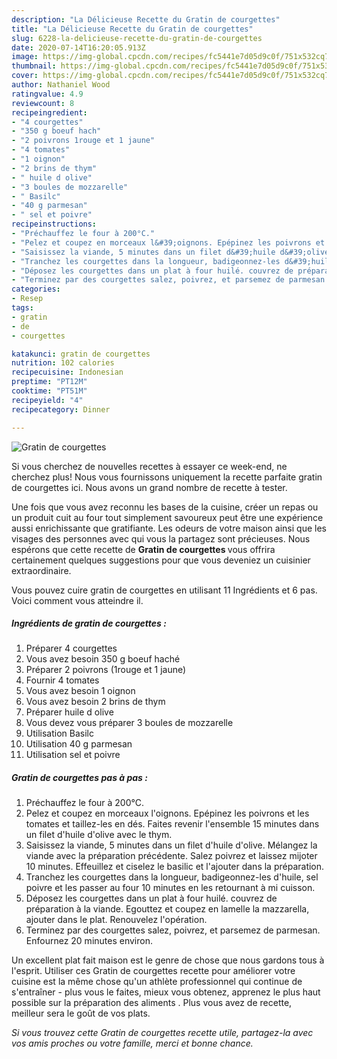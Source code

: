 ```yaml
---
description: "La Délicieuse Recette du Gratin de courgettes"
title: "La Délicieuse Recette du Gratin de courgettes"
slug: 6228-la-delicieuse-recette-du-gratin-de-courgettes
date: 2020-07-14T16:20:05.913Z
image: https://img-global.cpcdn.com/recipes/fc5441e7d05d9c0f/751x532cq70/gratin-de-courgettes-photo-principale-de-la-recette.jpg
thumbnail: https://img-global.cpcdn.com/recipes/fc5441e7d05d9c0f/751x532cq70/gratin-de-courgettes-photo-principale-de-la-recette.jpg
cover: https://img-global.cpcdn.com/recipes/fc5441e7d05d9c0f/751x532cq70/gratin-de-courgettes-photo-principale-de-la-recette.jpg
author: Nathaniel Wood
ratingvalue: 4.9
reviewcount: 8
recipeingredient:
- "4 courgettes"
- "350 g boeuf hach"
- "2 poivrons 1rouge et 1 jaune"
- "4 tomates"
- "1 oignon"
- "2 brins de thym"
- " huile d olive"
- "3 boules de mozzarelle"
- " Basilc"
- "40 g parmesan"
- " sel et poivre"
recipeinstructions:
- "Préchauffez le four à 200°C."
- "Pelez et coupez en morceaux l&#39;oignons. Epépinez les poivrons et les tomates et taillez-les en dés. Faites revenir l&#39;ensemble 15 minutes dans un filet d&#39;huile d&#39;olive avec le thym."
- "Saisissez la viande, 5 minutes dans un filet d&#39;huile d&#39;olive. Mélangez la viande avec la préparation précédente. Salez poivrez et laissez mijoter 10 minutes. Effeuillez et ciselez le basilic et l&#39;ajouter dans la préparation."
- "Tranchez les courgettes dans la longueur, badigeonnez-les d&#39;huile, sel poivre et les passer au four 10 minutes en les retournant à mi cuisson."
- "Déposez les courgettes dans un plat à four huilé. couvrez de préparation à la viande. Egouttez et coupez en lamelle la mazzarella, ajouter dans le plat. Renouvelez l&#39;opération."
- "Terminez par des courgettes salez, poivrez, et parsemez de parmesan. Enfournez 20 minutes environ."
categories:
- Resep
tags:
- gratin
- de
- courgettes

katakunci: gratin de courgettes 
nutrition: 102 calories
recipecuisine: Indonesian
preptime: "PT12M"
cooktime: "PT51M"
recipeyield: "4"
recipecategory: Dinner

---
```



![Gratin de courgettes](https://img-global.cpcdn.com/recipes/fc5441e7d05d9c0f/751x532cq70/gratin-de-courgettes-photo-principale-de-la-recette.jpg)

Si vous cherchez de nouvelles recettes à essayer ce week-end, ne cherchez plus! Nous vous fournissons uniquement la recette parfaite gratin de courgettes ici. Nous avons un grand nombre de recette à tester.

Une fois que vous avez reconnu les bases de la cuisine, créer un repas ou un produit cuit au four tout simplement savoureux peut être une expérience aussi enrichissante que gratifiante. Les odeurs de votre maison ainsi que les visages des personnes avec qui vous la partagez sont précieuses. Nous espérons que cette recette de <strong> Gratin de courgettes </strong> vous offrira certainement quelques suggestions pour que vous deveniez un cuisinier extraordinaire.

<!--inarticleads1-->

Vous pouvez cuire gratin de courgettes en utilisant 11 Ingrédients et 6 pas. Voici comment vous atteindre il.

##### Ingrédients de gratin de courgettes :

1. Préparer 4 courgettes
1. Vous avez besoin 350 g boeuf haché
1. Préparer 2 poivrons (1rouge et 1 jaune)
1. Fournir 4 tomates
1. Vous avez besoin 1 oignon
1. Vous avez besoin 2 brins de thym
1. Préparer  huile d olive
1. Vous devez vous préparer 3 boules de mozzarelle
1. Utilisation  Basilc
1. Utilisation 40 g parmesan
1. Utilisation  sel et poivre




<!--inarticleads2-->

##### Gratin de courgettes pas à pas :

1. Préchauffez le four à 200°C.
1. Pelez et coupez en morceaux l&#39;oignons. Epépinez les poivrons et les tomates et taillez-les en dés. Faites revenir l&#39;ensemble 15 minutes dans un filet d&#39;huile d&#39;olive avec le thym.
1. Saisissez la viande, 5 minutes dans un filet d&#39;huile d&#39;olive. Mélangez la viande avec la préparation précédente. Salez poivrez et laissez mijoter 10 minutes. Effeuillez et ciselez le basilic et l&#39;ajouter dans la préparation.
1. Tranchez les courgettes dans la longueur, badigeonnez-les d&#39;huile, sel poivre et les passer au four 10 minutes en les retournant à mi cuisson.
1. Déposez les courgettes dans un plat à four huilé. couvrez de préparation à la viande. Egouttez et coupez en lamelle la mazzarella, ajouter dans le plat. Renouvelez l&#39;opération.
1. Terminez par des courgettes salez, poivrez, et parsemez de parmesan. Enfournez 20 minutes environ.




<!--inarticleads1-->

<p>
Un excellent plat fait maison est le genre de chose que nous gardons tous à l'esprit. Utiliser ces Gratin de courgettes recette pour améliorer votre cuisine est la même chose qu'un athlète professionnel qui continue de s'entraîner - plus vous le faites, mieux vous obtenez, apprenez le plus haut possible sur la préparation des aliments . Plus vous avez de recette, meilleur sera le goût de vos plats.
</p>

<p>
<i>Si vous trouvez cette Gratin de courgettes recette utile, partagez-la avec vos amis proches ou votre famille, merci et bonne chance.</i>
</p>
